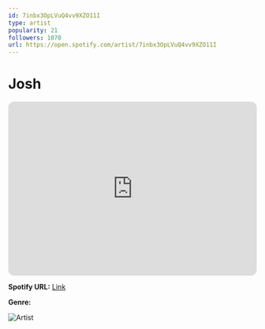 ```yaml
---
id: 7inbx3OpLVuQ4vv9XZO11I
type: artist
popularity: 21
followers: 1070
url: https://open.spotify.com/artist/7inbx3OpLVuQ4vv9XZO11I
---
```

# Josh

<iframe style="border-radius:12px" src="https://open.spotify.com/embed/artist/7inbx3OpLVuQ4vv9XZO11I" width="100%" height="352" frameBorder="0" allowfullscreen="" allow="autoplay; clipboard-write; encrypted-media; fullscreen; picture-in-picture" loading="lazy"></iframe>

**Spotify URL:** [Link](https://open.spotify.com/artist/7inbx3OpLVuQ4vv9XZO11I)

**Genre:** 

![Artist](https://i.scdn.co/image/ab6761610000e5eb63ce038ca662800ba9f559aa)
